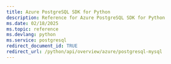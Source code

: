 ```yaml
---
title: Azure PostgreSQL SDK for Python
description: Reference for Azure PostgreSQL SDK for Python
ms.date: 02/18/2025
ms.topic: reference
ms.devlang: python
ms.service: postgresql
redirect_document_id: TRUE
redirect_url: /python/api/overview/azure/postgresql-mysql
---
```

